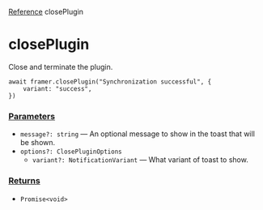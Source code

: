[Reference](https://www.framer.com/developers/reference)
closePlugin
# closePlugin
Close and terminate the plugin.
```
await framer.closePlugin("Synchronization successful", {
    variant: "success",
})
```

### [Parameters](https://www.framer.com/developers/reference/plugins-close-plugin#parameters)
  * `message?: string` — An optional message to show in the toast that will be shown.
  * `options?: ClosePluginOptions`
    * `variant?: NotificationVariant` — What variant of toast to show.


### [Returns](https://www.framer.com/developers/reference/plugins-close-plugin#returns)
  * `Promise<void>`


